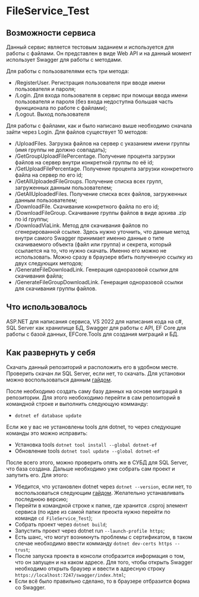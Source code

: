 # FileService_Test

## Возможности сервиса

Данный сервис является тестовым заданием и используется для работы с файлами. Он представлен в виде Web API и на данный момент использует Swagger для работы с методами.

Для работы с пользователями есть три метода:

* /RegisterUser. Регистрация пользователя при вводе имени пользователя и пароля;
* /Login. Для входа пользователя в сервис при помощи ввода имени пользователя и пароля (без входа недоступна большая часть функционала по работе с файлами);
* /Logout. Выход пользователя

Для работы с файлами, как и было написано выше необходимо сначала зайти через Login. Для файлов существует 10 методов:

* /UploadFiles. Загрузка файлов на сервер с указанием имени группы (имя группы не должно совпадать);
* /GetGroupUploadFilePercentage. Получение процента загрузки файлов на сервер внутри конкретной группы по её id;
* /GetUploadFilePercentage. Получение процента загрузки конкретного файла на сервер по его id;
* /GetAllUploadedFileGroups. Получение списка всех групп, загруженных данным пользователем;
* /GetAllUploadedFiles. Получение списка всех файлов, загруженных данным пользователем;
* /DownloadFile. Скачивание конкретного файла по его id;
* /DownloadFileGroup. Скачивание группы файлов в виде архива .zip по id группы;
* /DownloadViaLink. Метод для скачивания файлов по сгенерированной ссылке. Здесь нужно уточнить, что данные метод внутри самого Swagger принимает именно данные о типе скачиваемого объекта (файл или группа) и секрета, который ссылается на то, что нужно скачать. Именно его можно не использовать. Можно сразу в браузере вбить полученную ссылку из двух следующих методов;
* /GenerateFileDownloadLink. Генерация одноразовой ссылки для скачивания файла;
* /GenerateFileGroupDownloadLink. Генерация одноразовой ссылки для скачивания группы файлов.

## Что использовалось

ASP.NET для написания сервиса, VS 2022 для написания кода на c#, SQL Server как хранилище БД, Swagger для работы c API, EF Core для работы с базой данных, EFCore.Tools для создания миграций и БД.

## Как развернуть у себя

Скачать данный репозиторий и расположить его в удобном месте. Проверить скачан ли SQL Server, если нет, то скачать. Для установки можно воспользоваться данным [гайдом](https://learn.microsoft.com/ru-ru/sql/database-engine/install-windows/install-sql-server-from-the-installation-wizard-setup?view=sql-server-ver16).

После необходимо создать саму базу данных на основе миграций в репозитории. Для этого необоходимо перейти в сам репозиторий в командной строке и выполнить следующую комманду:

* `dotnet ef database update`

Если же у вас не установлены tools для dotnet, то через следующие команды это можно исправить:

* Установка tools `dotnet tool install --global dotnet-ef`
* Обновление tools `dotnet tool update --global dotnet-ef`

После всего этого, можно проверить опять же в СУБД для SQL Server, что база создана. Дальше необходимо уже собрать сам проект и запутить его. Для этого:

* Убедится, что установлен dotnet через `dotnet --version`, если нет, то воспользоваться следующим [гайдом](https://learn.microsoft.com/ru-ru/dotnet/core/install/windows?tabs=net70). Желательно устанавливать последнюю версию;
* Перейти в командной строке к папке, где хранится .csproj элемент сервиса (по идее из самой папки преокта нужно перейти по команде `cd FileService_Test`);
* Собрать проект через `dotnet build`;
* Запустить проект через dotnet run `--launch-profile https`;
* Есть шанс, что могут возникнуть проблемы с сертификатом, в таком слечае необходимо ввести комманду `dotnet dev-certs https --trust`;
* После запуска проекта в консоли отобразится информация о том, что он запущен и на каком адресе. Для того, чтобы открыть Swagger необходимо открыть браузер и ввести в адресную строку `https://localhost:7247/swagger/index.html`;
* Если всё было правильно сделано, то в браузере отбразится форма со Swagger.
